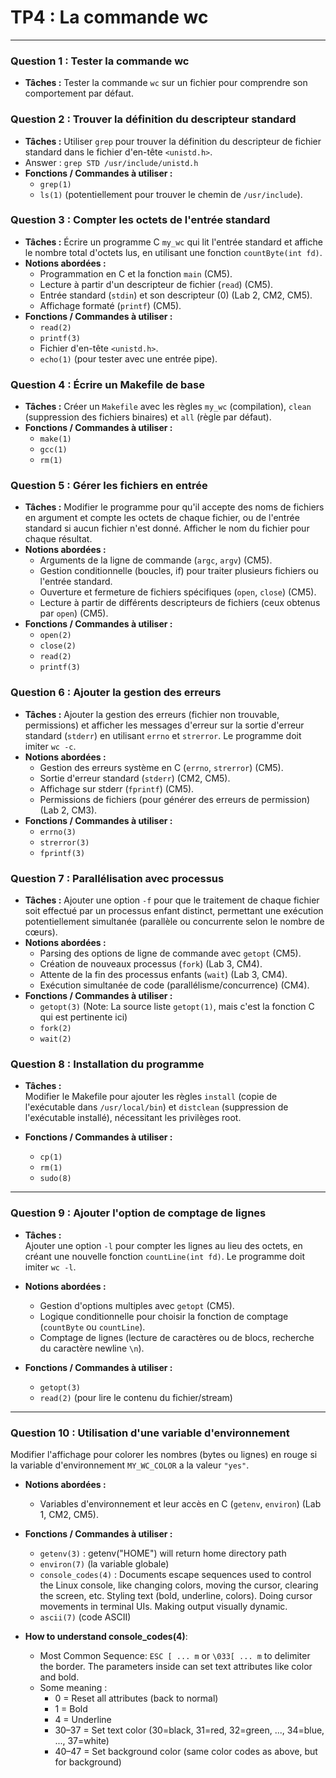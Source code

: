 # TP4 : La commande wc
---

### Question 1 : Tester la commande wc

* **Tâches :** Tester la commande `wc` sur un fichier pour comprendre son comportement par défaut.

### Question 2 : Trouver la définition du descripteur standard

* **Tâches :** Utiliser `grep` pour trouver la définition du descripteur de fichier standard dans le fichier d'en-tête `<unistd.h>`.
* Answer : `grep STD /usr/include/unistd.h`
* **Fonctions / Commandes à utiliser :**
    * `grep(1)`
    * `ls(1)` (potentiellement pour trouver le chemin de `/usr/include`).

### Question 3 : Compter les octets de l'entrée standard

* **Tâches :** Écrire un programme C `my_wc` qui lit l'entrée standard et affiche le nombre total d'octets lus, en utilisant une fonction `countByte(int fd)`.
* **Notions abordées :**
    * Programmation en C et la fonction `main` (CM5).
    * Lecture à partir d'un descripteur de fichier (`read`) (CM5).
    * Entrée standard (`stdin`) et son descripteur (0) (Lab 2, CM2, CM5).
    * Affichage formaté (`printf`) (CM5).
* **Fonctions / Commandes à utiliser :**
    * `read(2)`
    * `printf(3)`
    * Fichier d'en-tête `<unistd.h>`.
    * `echo(1)` (pour tester avec une entrée pipe).

### Question 4 : Écrire un Makefile de base

* **Tâches :** Créer un `Makefile` avec les règles `my_wc` (compilation), `clean` (suppression des fichiers binaires) et `all` (règle par défaut).
* **Fonctions / Commandes à utiliser :**
    * `make(1)`
    * `gcc(1)`
    * `rm(1)`

### Question 5 : Gérer les fichiers en entrée

* **Tâches :** Modifier le programme pour qu'il accepte des noms de fichiers en argument et compte les octets de chaque fichier, ou de l'entrée standard si aucun fichier n'est donné. Afficher le nom du fichier pour chaque résultat.
* **Notions abordées :**
    * Arguments de la ligne de commande (`argc`, `argv`) (CM5).
    * Gestion conditionnelle (boucles, if) pour traiter plusieurs fichiers ou l'entrée standard.
    * Ouverture et fermeture de fichiers spécifiques (`open`, `close`) (CM5).
    * Lecture à partir de différents descripteurs de fichiers (ceux obtenus par `open`) (CM5).
* **Fonctions / Commandes à utiliser :**
    * `open(2)`
    * `close(2)`
    * `read(2)`
    * `printf(3)`

### Question 6 : Ajouter la gestion des erreurs

* **Tâches :** Ajouter la gestion des erreurs (fichier non trouvable, permissions) et afficher les messages d'erreur sur la sortie d'erreur standard (`stderr`) en utilisant `errno` et `strerror`. Le programme doit imiter `wc -c`.
* **Notions abordées :**
    * Gestion des erreurs système en C (`errno`, `strerror`) (CM5).
    * Sortie d'erreur standard (`stderr`) (CM2, CM5).
    * Affichage sur stderr (`fprintf`) (CM5).
    * Permissions de fichiers (pour générer des erreurs de permission) (Lab 2, CM3).
* **Fonctions / Commandes à utiliser :**
    * `errno(3)`
    * `strerror(3)`
    * `fprintf(3)`

### Question 7 : Parallélisation avec processus

* **Tâches :** Ajouter une option `-f` pour que le traitement de chaque fichier soit effectué par un processus enfant distinct, permettant une exécution potentiellement simultanée (parallèle ou concurrente selon le nombre de cœurs).
* **Notions abordées :**
    * Parsing des options de ligne de commande avec `getopt` (CM5).
    * Création de nouveaux processus (`fork`) (Lab 3, CM4).
    * Attente de la fin des processus enfants (`wait`) (Lab 3, CM4).
    * Exécution simultanée de code (parallélisme/concurrence) (CM4).
* **Fonctions / Commandes à utiliser :**
    * `getopt(3)` (Note: La source liste `getopt(1)`, mais c'est la fonction C qui est pertinente ici)
    * `fork(2)`
    * `wait(2)`

### Question 8 : Installation du programme

- **Tâches :**  
  Modifier le Makefile pour ajouter les règles `install` (copie de l'exécutable dans `/usr/local/bin`) et `distclean` (suppression de l'exécutable installé), nécessitant les privilèges root.

- **Fonctions / Commandes à utiliser :**  
  - `cp(1)`  
  - `rm(1)`  
  - `sudo(8)`

---

### Question 9 : Ajouter l'option de comptage de lignes

- **Tâches :**  
  Ajouter une option `-l` pour compter les lignes au lieu des octets, en créant une nouvelle fonction `countLine(int fd)`. Le programme doit imiter `wc -l`.

- **Notions abordées :**  
  - Gestion d'options multiples avec `getopt` (CM5).  
  - Logique conditionnelle pour choisir la fonction de comptage (`countByte` ou `countLine`).  
  - Comptage de lignes (lecture de caractères ou de blocs, recherche du caractère newline `\n`).

- **Fonctions / Commandes à utiliser :**  
  - `getopt(3)`  
  - `read(2)` (pour lire le contenu du fichier/stream)

---

### Question 10 : Utilisation d'une variable d'environnement
  Modifier l'affichage pour colorer les nombres (bytes ou lignes) en rouge si la variable d'environnement `MY_WC_COLOR` a la valeur `"yes"`.

- **Notions abordées :**  
  - Variables d'environnement et leur accès en C (`getenv`, `environ`) (Lab 1, CM2, CM5).

- **Fonctions / Commandes à utiliser :**  
  - `getenv(3)` : getenv("HOME") will return home directory path
  - `environ(7)` (la variable globale)  
  - `console_codes(4)` : Documents escape sequences used to control the Linux console, like changing colors, moving the cursor, clearing the screen, etc.
    Styling text (bold, underline, colors).
    Doing cursor movements in terminal UIs.
    Making output visually dynamic.  
  - `ascii(7)` (code ASCII)
- **How to understand console_codes(4)**:
  * Most Common Sequence: `ESC [ ... m` or `\033[ ... m` to delimiter the border. The parameters inside can set text 
attributes like color and bold.
  * Some meaning :
    * 0 = Reset all attributes (back to normal)
    * 1 = Bold 
    * 4 = Underline 
    * 30–37 = Set text color (30=black, 31=red, 32=green, ..., 34=blue, ..., 37=white)
    * 40–47 = Set background color (same color codes as above, but for background)

